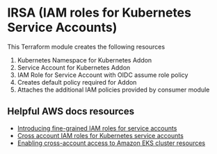 # IRSA (IAM roles for Kubernetes Service Accounts)

This Terraform module creates the following resources

1. Kubernetes Namespace for Kubernetes Addon
2. Service Account for Kubernetes Addon
3. IAM Role for Service Account with OIDC assume role policy
4. Creates default policy required for Addon
5. Attaches the additional IAM policies provided by consumer module

## Helpful AWS docs resources

- [Introducing fine-grained IAM roles for service accounts](https://aws.amazon.com/blogs/opensource/introducing-fine-grained-iam-roles-service-accounts/)
- [Cross account IAM roles for Kubernetes service accounts](https://aws.amazon.com/blogs/containers/cross-account-iam-roles-for-kubernetes-service-accounts/)
- [Enabling cross-account access to Amazon EKS cluster resources](https://aws.amazon.com/blogs/containers/enabling-cross-account-access-to-amazon-eks-cluster-resources/)
